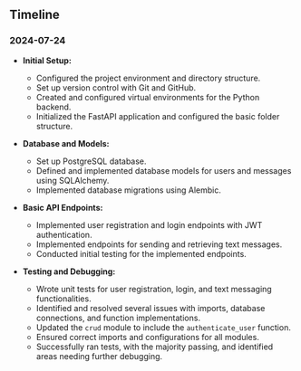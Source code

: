 ## Timeline
### 2024-07-24
-   **Initial Setup:**
    
    -   Configured the project environment and directory structure.
    -   Set up version control with Git and GitHub.
    -   Created and configured virtual environments for the Python backend.
    -   Initialized the FastAPI application and configured the basic folder structure.
-   **Database and Models:**
    
    -   Set up PostgreSQL database.
    -   Defined and implemented database models for users and messages using SQLAlchemy.
    -   Implemented database migrations using Alembic.
-   **Basic API Endpoints:**
    
    -   Implemented user registration and login endpoints with JWT authentication.
    -   Implemented endpoints for sending and retrieving text messages.
    -   Conducted initial testing for the implemented endpoints.
-   **Testing and Debugging:**
    
    -   Wrote unit tests for user registration, login, and text messaging functionalities.
    -   Identified and resolved several issues with imports, database connections, and function implementations.
    -   Updated the `crud` module to include the `authenticate_user` function.
    -   Ensured correct imports and configurations for all modules.
    -   Successfully ran tests, with the majority passing, and identified areas needing further debugging.